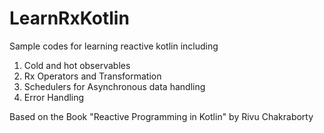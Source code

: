 # LearnRxKotlin
Sample codes for learning reactive kotlin including
1. Cold and hot observables
2. Rx Operators and Transformation
3. Schedulers for Asynchronous data handling
4. Error Handling 

Based on the Book "Reactive Programming in Kotlin" by Rivu Chakraborty


